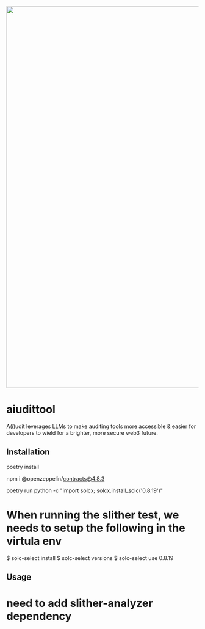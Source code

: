 <img src="./assets/aiudittool-logo-full.png" width="1000">

# aiudittool
A(i)udit leverages LLMs to make auditing tools more accessible &amp; easier for developers to wield for a brighter, more secure web3 future.



## Installation
poetry install

npm i @openzeppelin/contracts@4.8.3

poetry run python -c "import solcx; solcx.install_solc('0.8.19')"

# When running the slither test, we needs to setup the following in the virtula env
$ solc-select install <version> 
$ solc-select versions
$ solc-select use 0.8.19
## Usage

# need to add slither-analyzer dependency
